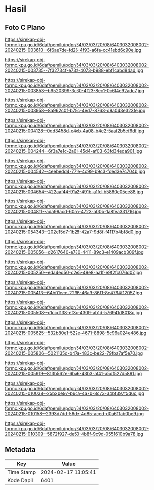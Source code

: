# Hasil

## Foto C Plano

https://sirekap-obj-formc.kpu.go.id/6daf/pemilu/pdpr/64/03/03/20/08/6403032008002-20240215-003610--6f6ae7de-fd26-4f93-a6fa-cc41ebd6c90e.jpg

https://sirekap-obj-formc.kpu.go.id/6daf/pemilu/pdpr/64/03/03/20/08/6403032008002-20240215-003735--7f32734f-e732-4073-b988-ebf1cabd84ad.jpg

https://sirekap-obj-formc.kpu.go.id/6daf/pemilu/pdpr/64/03/03/20/08/6403032008002-20240215-003853--b9520399-3c60-4f23-8ec1-0c6f4e92adc7.jpg

https://sirekap-obj-formc.kpu.go.id/6daf/pemilu/pdpr/64/03/03/20/08/6403032008002-20240215-003958--8a962c0f-b79c-4ed7-8763-d9a043e323fe.jpg

https://sirekap-obj-formc.kpu.go.id/6daf/pemilu/pdpr/64/03/03/20/08/6403032008002-20240215-004128--0dd3458d-e4eb-4a08-b4e2-5aaf2b5ef6df.jpg

https://sirekap-obj-formc.kpu.go.id/6daf/pemilu/pdpr/64/03/03/20/08/6403032008002-20240215-004244--6f3a7e1c-2a61-45d4-af03-63fd34eda901.jpg

https://sirekap-obj-formc.kpu.go.id/6daf/pemilu/pdpr/64/03/03/20/08/6403032008002-20240215-004542--4eebedd4-77fe-4c99-b9c3-fded3e7c704b.jpg

https://sirekap-obj-formc.kpu.go.id/6daf/pemilu/pdpr/64/03/03/20/08/6403032008002-20240215-004654--422aaf44-91a2-491b-a1fd-b5860e05ee88.jpg

https://sirekap-obj-formc.kpu.go.id/6daf/pemilu/pdpr/64/03/03/20/08/6403032008002-20240215-004811--ada99acd-60aa-4723-a00b-1a8fea331716.jpg

https://sirekap-obj-formc.kpu.go.id/6daf/pemilu/pdpr/64/03/03/20/08/6403032008002-20240215-054343--202e15d7-1b28-42a7-9d8f-f4117b4bf8d0.jpg

https://sirekap-obj-formc.kpu.go.id/6daf/pemilu/pdpr/64/03/03/20/08/6403032008002-20240215-005056--d2617640-e780-4411-89c3-e1409acb309f.jpg

https://sirekap-obj-formc.kpu.go.id/6daf/pemilu/pdpr/64/03/03/20/08/6403032008002-20240215-005250--eda4ed50-c2e5-49e8-aa1f-e9f2fc076d07.jpg

https://sirekap-obj-formc.kpu.go.id/6daf/pemilu/pdpr/64/03/03/20/08/6403032008002-20240215-005413--64b01ece-2296-46a9-86f1-8c4764f12057.jpg

https://sirekap-obj-formc.kpu.go.id/6daf/pemilu/pdpr/64/03/03/20/08/6403032008002-20240215-005508--c1ccd138-ef3c-4309-ab1d-576941d8018c.jpg

https://sirekap-obj-formc.kpu.go.id/6daf/pemilu/pdpr/64/03/03/20/08/6403032008002-20240215-005625--532b80e1-522e-4671-8898-5c96a024e486.jpg

https://sirekap-obj-formc.kpu.go.id/6daf/pemilu/pdpr/64/03/03/20/08/6403032008002-20240215-005806--5021135d-b47a-483c-be22-79fba7af5e70.jpg

https://sirekap-obj-formc.kpu.go.id/6daf/pemilu/pdpr/64/03/03/20/08/6403032008002-20240215-005919--813b562e-6ba6-43b3-af41-a5df527d5891.jpg

https://sirekap-obj-formc.kpu.go.id/6daf/pemilu/pdpr/64/03/03/20/08/6403032008002-20240215-010038--25b2be97-b6ca-4a7b-8c73-34bf397f5d6c.jpg

https://sirekap-obj-formc.kpu.go.id/6daf/pemilu/pdpr/64/03/03/20/08/6403032008002-20240215-010158--2393d7dd-56de-4d85-aced-d0a611ab0be9.jpg

https://sirekap-obj-formc.kpu.go.id/6daf/pemilu/pdpr/64/03/03/20/08/6403032008002-20240215-010309--5872f927-de50-4b8f-9c9d-0551610b9a78.jpg


## Metadata

| Key        | Value               |
| ---------- | ------------------- |
| Time Stamp | 2024-02-17 13:05:41 |
| Kode Dapil | 6401                |



